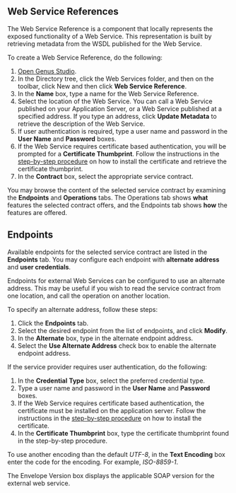 ## Web Service References

The Web Service Reference is a component that locally represents the exposed functionality of a Web Service. This representation is built by retrieving metadata from the WSDL published for the Web Service.

To create a Web Service Reference, do the following:

1.  [Open Genus Studio](../../getting-started/how-to-open-genus-studio.md).
2.  In the Directory tree, click the Web Services folder, and then on the toolbar, click New and then click **Web Service Reference**.
3.  In the **Name** box, type a name for the Web Service Reference.
4.  Select the location of the Web Service. You can call a Web Service published on your Application Server, or a Web Service published at a specified address. If you type an address, click **Update Metadata** to retrieve the description of the Web Service.
5.  If user authentication is required, type a user name and password in the **User Name** and **Password** boxes.
6.  If the Web Service requires certificate based authentication, you will be prompted for a **Certificate Thumbprint**. Follow the instructions in the [step-by-step procedure](consuming-web-services-with-certificate-based-authentication.md "Consuming Web Services with certificate based authentication") on how to install the certificate and retrieve the certificate thumbprint.
7.  In the **Contract** box, select the appropriate service contract.

You may browse the content of the selected service contract by examining the **Endpoints** and **Operations** tabs. The Operations tab shows **what** features the selected contract offers, and the Endpoints tab shows **how** the features are offered.  


## Endpoints

Available endpoints for the selected service contract are listed in the **Endpoints** tab. You may configure each endpoint with **alternate address** and **user credentials**.

Endpoints for external Web Services can be configured to use an alternate address. This may be useful if you wish to read the service contract from one location, and call the operation on another location.

To specify an alternate address, follow these steps:

1.  Click the **Endpoints** tab.
2.  Select the desired endpoint from the list of endpoints, and click **Modify**.
3.  In the **Alternate** box, type in the alternate endpoint address.
4.  Select the **Use Alternate Address** check box to enable the alternate endpoint address.

If the service provider requires user authentication, do the following:

1.  In the **Credential** **Type** box, select the preferred credential type.
2.  Type a user name and password in the **User Name** and **Password** boxes.
3.  If the Web Service requires certificate based authentication, the certificate must be installed on the application server. Follow the instructions in the [step-by-step procedure](consuming-web-services-with-certificate-based-authentication.md "Consuming Web Services with certificate based authentication") on how to install the certificate.
4.  In the **Certificate Thumbprint** box, type the certificate thumbprint found in the step-by-step procedure.  

To use another encoding than the default *UTF-8*, in the **Text Encoding** box enter the code for the encoding. For example, *ISO-8859-1*.

The Envelope Version box displays the applicable SOAP version for the external web service.

